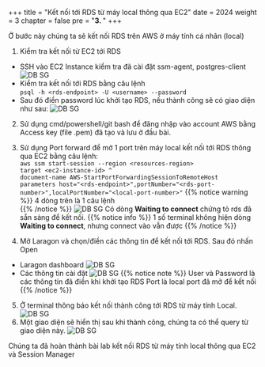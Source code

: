 +++
title = "Kết nối tới RDS từ máy local thông qua EC2"
date = 2024
weight = 3
chapter = false
pre = "<b>3. </b>"
+++

Ở bước này chúng ta sẽ kết nối RDS trên AWS ở máy tính cá nhân (local)

1. Kiểm tra kết nối từ EC2 tới RDS

- SSH vào EC2 Instance kiểm tra đã cài đặt ssm-agent, postgres-client
  ![DB SG](../../../images/4-Connect-RDS/amazon-ssm-agent_success.jpg)
- Kiểm tra kết nối tới RDS bằng câu lệnh  
  `psql -h <rds-endpoint> -U <username> --password`
- Sau đó điền password lúc khởi tạo RDS, nếu thành công sẽ có giao diện như sau:
  ![DB SG](../../../images/4-Connect-RDS/rds_connect_ec2.jpg)

2. Sử dụng cmd/powershell/git bash để đăng nhập vào account AWS bằng Access key (file .pem) đã tạo và lưu ở đầu bài.
3. Sử dụng Port forward để mở 1 port trên máy local kết nối tới RDS thông qua EC2 bằng câu lệnh:  
   `aws ssm start-session --region <resources-region> `  
   `target <ec2-instance-id> ^`  
   `document-name AWS-StartPortForwardingSessionToRemoteHost `  
   `parameters host="<rds-endpoint>",portNumber="<rds-port-number>",localPortNumber="<local-port-number>"`
   {{% notice warning %}}
   4 dòng trên là 1 câu lệnh  
   {{% /notice %}}
   ![DB SG](../../../images/4-Connect-RDS/sso_rds.jpg)
   Có dòng **Waiting to connect** chứng tỏ rds đã sẵn sàng để kết nối.
   {{% notice info %}}
   1 số terminal không hiện dòng **Waiting to connect**, nhưng connect vào vẫn được
   {{% /notice %}}

4. Mở Laragon và chọn/điền các thông tin để kết nối tới RDS. Sau đó nhấn Open

- Laragon dashboard
  ![DB SG](../../../images/4-Connect-RDS/laragon_console.jpg)
- Các thông tin cài đặt
  ![DB SG](../../../images/4-Connect-RDS/laragon_db_detail.jpg)
  {{% notice note %}}
  User và Password là các thông tin đã điền khi khởi tạo RDS
  Port là local port đã mở để kết nối
  {{% /notice %}}

5. Ở terminal thông báo kết nối thành công tới RDS từ máy tính Local.
   ![DB SG](../../../images/4-Connect-RDS/connect_success_cli.jpg)
6. Một giao diện sẽ hiển thị sau khi thành công, chúng ta có thể query từ giao diện này.
   ![DB SG](../../../images/4-Connect-RDS/connect_success.jpg)

Chúng ta đã hoàn thành bài lab kết nối RDS từ máy tính local thông qua EC2 và Session Manager
